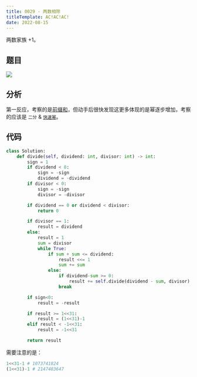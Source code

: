 ```yaml
---
title: 0029 - 两数相除
titleTemplate: AC!AC!AC!
date: 2022-08-15
---
```


两数家族 +1。

## 题目

![](https://s1.ax1x.com/2022/08/15/vawwa6.png)

## 分析

第一反应，考察的是[前缀和](https://tkzt.cn/n-notes/notes/basic-skills/sum-of-prefix.html#VPSidebarNav)，但动手后很快发现这更多体现的是幂逐步增加，考察的应该是 `二分` & [`快速幂`](https://tkzt.cn/n-notes/notes/basic-skills/quick-power.html#VPSidebarNav)。

## 代码

```python
class Solution:
    def divide(self, dividend: int, divisor: int) -> int:
        sign = 1
        if dividend < 0:
            sign = -sign
            dividend = -dividend
        if divisor < 0:
            sign = -sign
            divisor = -divisor

        if dividend == 0 or dividend < divisor:
            return 0

        if divisor == 1:
            result = dividend
        else:
            result = 1
            sum = divisor
            while True:
                if sum + sum <= dividend:
                    result <<= 1
                    sum += sum
                else:
                    if dividend-sum >= 0:
                        result += self.divide(dividend - sum, divisor)
                    break

        if sign<0:
            result = -result

        if result >= 1<<31:
            result = (1<<31)-1
        elif result < -1<<31:
            result = -1<<31

        return result
```

需要注意的是：

```python
1<<31-1 # 1073741824
(1<<31)-1 # 2147483647
```
